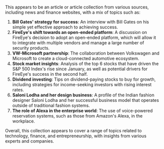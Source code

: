 This appears to be an article or article collection from various sources, including news and finance websites, with a mix of topics such as:

1. **Bill Gates' strategy for success**: An interview with Bill Gates on his simple yet effective approach to achieving success.
2. **FireEye's shift towards an open-ended platform**: A discussion on FireEye's decision to adopt an open-ended platform, which will allow it to integrate with multiple vendors and manage a large number of security products.
3. **VW-Microsoft partnership**: The collaboration between Volkswagen and Microsoft to create a cloud-connected automotive ecosystem.
4. **Stock market insights**: Analysis of the top 6 stocks that have driven the S&P 500 Index's rise since January, as well as potential drivers for FireEye's success in the second half.
5. **Dividend investing**: Tips on dividend-paying stocks to buy for growth, including strategies for income-seeking investors with rising interest rates.
6. **Saloni Lodha and her design business**: A profile of the Indian fashion designer Saloni Lodha and her successful business model that operates outside of traditional fashion systems.
7. **The role of Alexa in the enterprise world**: The use of voice-powered reservation systems, such as those from Amazon's Alexa, in the workplace.

Overall, this collection appears to cover a range of topics related to technology, finance, and entrepreneurship, with insights from various experts and companies.